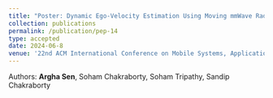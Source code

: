 ```yaml
---
title: "Poster: Dynamic Ego-Velocity Estimation Using Moving mmWave Radar: A Phase-Based Approach"
collection: publications
permalink: /publication/pep-14
type: accepted
date: 2024-06-8
venue: '22nd ACM International Conference on Mobile Systems, Applications, and Services(MobiSys Poster 2024)'
---
```


Authors: <b>Argha Sen</b>, Soham Chakraborty, Soham Tripathy, Sandip Chakraborty <br>
<!-- <b>Best Demo Paper Award.</b> -->

